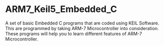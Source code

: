 # ARM7_Keil5_Embedded_C
A set of basic Embedded C programs that are coded using KEIL Software. This are programmed by taking ARM-7 Microcontroller into consideration. These programs will help you to learn different features of ARM-7 Microcontroller.
